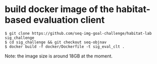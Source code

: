# build docker image of the habitat-based evaluation client

```
$ git clone https://github.com/seq-img-goal-challenge/habitat-lab sig_challenge
$ cd sig_challenge && git checkout seq-objnav
$ docker build -f docker/Dockerfile -t sig_eval_clt .
```

Note: the image size is around 18GB at the moment.
